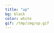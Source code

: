 ```yaml
---
title: "up"
bg: black
color: white
gif: /tmp/img/up.gif
---
```



<div>
  <canvas id="upChart"></canvas>
</div>

<script>
const redUL = d3.randomGeometric(0.003)
const redEU = d3.randomGeometric(0.018)
const redRE = d3.randomGeometric(0.060)

var dataRedUL = new Array(1000)
var dataRedEU = new Array(1000)
var dataRedRE = new Array(1000)

var maxRedUL = 0
var maxRedEU = 0
var maxRedRE = 0

dataRedUL.fill(0)
dataRedEU.fill(0)
dataRedRE.fill(0)

var redULPreValue = dataRedUL[0];
var redEUPreValue = dataRedEU[0];
var redREPreValue = dataRedRE[0];

for(var i = 0;i < 1000;i++){
	var tmp = redUL();
	if(tmp < maxRedUL) maxRedUL = tmp;
	if(tmp > dataRedUL.length) dataRedUL[dataRedUL.length-1]++;
	else dataRedUL[tmp]++;

	tmp = redEU();
	if(tmp < maxRedEU) maxRedEU = tmp;
	if(tmp > dataRedEU.length) dataRedEU[dataRedEU.length-1]++;
	else dataRedEU[tmp]++;
	
	tmp = redRE();
	if(tmp < maxRedRE) maxRedRE = tmp;
	if(tmp > dataRedRE.length) dataRedRE[dataRedRE.length-1]++;
	else dataRedRE[tmp]++;
}

for(var i = 0;i < dataRedUL.length-1;i++){
	if(dataRedUL[i+1] != 0){
		dataRedUL[i+1] = redULPreValue + dataRedUL[i+1];
		redULPreValue = dataRedUL[i+1];
	}
	else dataRedUL[i+1] = NaN;

	if(dataRedEU[i+1] != 0){
		dataRedEU[i+1] = redEUPreValue + dataRedEU[i+1];
		redEUPreValue = dataRedEU[i+1];
	}
	else dataRedEU[i+1] = NaN;

	if(dataRedRE[i+1] != 0){
		dataRedRE[i+1] = redREPreValue + dataRedRE[i+1];
		redREPreValue = dataRedRE[i+1];
	}
	else dataRedRE[i+1] = NaN;
}

while(isNaN(dataRedUL[dataRedUL.length-1])) dataRedUL.pop();
while(isNaN(dataRedEU[dataRedEU.length-1])) dataRedEU.pop();
while(isNaN(dataRedRE[dataRedRE.length-1])) dataRedRE.pop();

const labels = new Array(1000);

for(var i = 1;i < 1000-1;i++){
	labels[i] = String(i);
}

const data = {
  labels: labels,
  datasets: [{
    label: 'test0',
    backgroundColor: 'rgb(255, 99, 132)',
    borderColor: 'rgb(255, 99, 132)',
    data: dataRedUL,
  },
  {
	label: 'test1',
	backgroundColor: 'rgb(99,255,132)',
	borderColor: 'rgb(99,255,132)',
	data: dataRedEU,
  },
  {
	label: 'test2',
	backgroundColor: 'rgb(132,99,255)',
	borderColor: 'rgb(132,99,255)',
	data: dataRedRE,
  }]
};

const config = {
  type: 'bubble',
  data: data,
  options: {
	responsive: true,
	plugins: {
		legend: {
		        position: 'top',
		},
            	title: {
                	display: true,
                	text: 'Custom Chart Title'
            	}
	}
  }
};


var myChart = new Chart(
    document.getElementById('upChart'),
    config
  );

</script>
